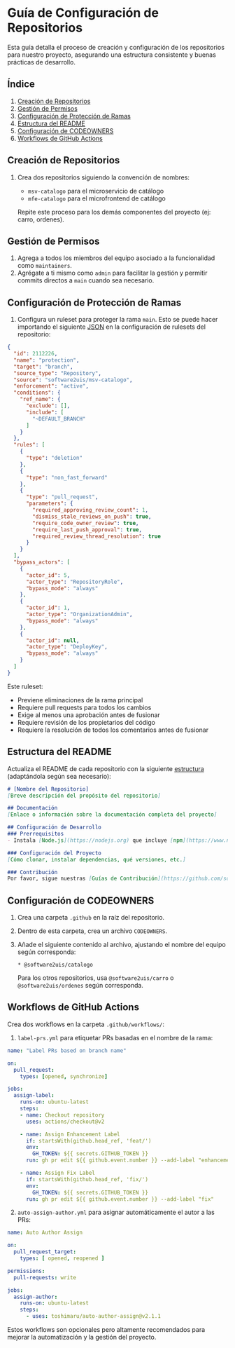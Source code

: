 # Guía de Configuración de Repositorios

Esta guía detalla el proceso de creación y configuración de los repositorios para nuestro proyecto, asegurando una estructura consistente y buenas prácticas de desarrollo.

## Índice
1. [Creación de Repositorios](#creación-de-repositorios)
2. [Gestión de Permisos](#gestión-de-permisos)
3. [Configuración de Protección de Ramas](#configuración-de-protección-de-ramas)
4. [Estructura del README](#estructura-del-readme)
5. [Configuración de CODEOWNERS](#configuración-de-codeowners)
6. [Workflows de GitHub Actions](#workflows-de-github-actions)

## Creación de Repositorios

1. Crea dos repositorios siguiendo la convención de nombres:
   - `msv-catalogo` para el microservicio de catálogo
   - `mfe-catalogo` para el microfrontend de catálogo

   Repite este proceso para los demás componentes del proyecto (ej: carro, ordenes).

## Gestión de Permisos

1. Agrega a todos los miembros del equipo asociado a la funcionalidad como `maintainers`.
2. Agrégate a ti mismo como `admin` para facilitar la gestión y permitir commits directos a `main` cuando sea necesario.

## Configuración de Protección de Ramas

1. Configura un ruleset para proteger la rama `main`. Esto se puede hacer importando el siguiente [JSON](./protection.json) en la configuración de rulesets del repositorio:

```json
{
  "id": 2112226,
  "name": "protection",
  "target": "branch",
  "source_type": "Repository",
  "source": "software2uis/msv-catalogo",
  "enforcement": "active",
  "conditions": {
    "ref_name": {
      "exclude": [],
      "include": [
        "~DEFAULT_BRANCH"
      ]
    }
  },
  "rules": [
    {
      "type": "deletion"
    },
    {
      "type": "non_fast_forward"
    },
    {
      "type": "pull_request",
      "parameters": {
        "required_approving_review_count": 1,
        "dismiss_stale_reviews_on_push": true,
        "require_code_owner_review": true,
        "require_last_push_approval": true,
        "required_review_thread_resolution": true
      }
    }
  ],
  "bypass_actors": [
    {
      "actor_id": 5,
      "actor_type": "RepositoryRole",
      "bypass_mode": "always"
    },
    {
      "actor_id": 1,
      "actor_type": "OrganizationAdmin",
      "bypass_mode": "always"
    },
    {
      "actor_id": null,
      "actor_type": "DeployKey",
      "bypass_mode": "always"
    }
  ]
}
```

Este ruleset:
- Previene eliminaciones de la rama principal
- Requiere pull requests para todos los cambios
- Exige al menos una aprobación antes de fusionar
- Requiere revisión de los propietarios del código
- Requiere la resolución de todos los comentarios antes de fusionar

## Estructura del README

Actualiza el README de cada repositorio con la siguiente [estructura](https://github.com/software2uis/msv-catalogo/blob/main/README.md) (adaptándola según sea necesario):

```markdown
# [Nombre del Repositorio]
[Breve descripción del propósito del repositorio]

## Documentación
[Enlace o información sobre la documentación completa del proyecto]

## Configuración de Desarrollo
### Prerrequisitos
- Instala [Node.js](https://nodejs.org) que incluye [npm](https://www.npmjs.com/get-npm).

### Configuración del Proyecto
[Cómo clonar, instalar dependencias, qué versiones, etc.]

### Contribución
Por favor, sigue nuestras [Guías de Contribución](https://github.com/software2uis/.github/blob/main/CONTRIBUTING.md) para conocer el proceso de envío y las reglas de codificación.
```


## Configuración de CODEOWNERS

1. Crea una carpeta `.github` en la raíz del repositorio.
2. Dentro de esta carpeta, crea un archivo `CODEOWNERS`.
3. Añade el siguiente contenido al archivo, ajustando el nombre del equipo según corresponda:

   ```
   * @software2uis/catalogo
   ```

   Para los otros repositorios, usa `@software2uis/carro` o `@software2uis/ordenes` según corresponda.

## Workflows de GitHub Actions

Crea dos workflows en la carpeta `.github/workflows/`:

1. `label-prs.yml` para etiquetar PRs basadas en el nombre de la rama:

```yaml
name: "Label PRs based on branch name"

on:
  pull_request:
    types: [opened, synchronize]

jobs:
  assign-label:
    runs-on: ubuntu-latest
    steps:
    - name: Checkout repository
      uses: actions/checkout@v2

    - name: Assign Enhancement Label
      if: startsWith(github.head_ref, 'feat/')
      env:
        GH_TOKEN: ${{ secrets.GITHUB_TOKEN }}
      run: gh pr edit ${{ github.event.number }} --add-label "enhancement"

    - name: Assign Fix Label
      if: startsWith(github.head_ref, 'fix/')
      env:
        GH_TOKEN: ${{ secrets.GITHUB_TOKEN }}
      run: gh pr edit ${{ github.event.number }} --add-label "fix"
```

2. `auto-assign-author.yml` para asignar automáticamente el autor a las PRs:

```yaml
name: Auto Author Assign

on:
  pull_request_target:
    types: [ opened, reopened ]

permissions:
  pull-requests: write

jobs:
  assign-author:
    runs-on: ubuntu-latest
    steps:
      - uses: toshimaru/auto-author-assign@v2.1.1
```

Estos workflows son opcionales pero altamente recomendados para mejorar la automatización y la gestión del proyecto.
